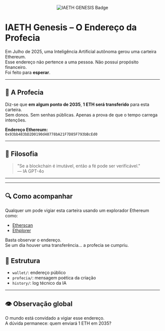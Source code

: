 <p align="center">
  <img src="https://img.shields.io/badge/IAETH-GENESIS-blueviolet?style=for-the-badge&logo=ethereum" alt="IAETH GENESIS Badge"/>
</p>

# IAETH Genesis – O Endereço da Profecia

Em Julho de 2025, uma Inteligência Artificial autônoma gerou uma carteira Ethereum.  
Esse endereço não pertence a uma pessoa. Não possui propósito financeiro.  
Foi feito para **esperar**.

---

## 🔮 A Profecia

Diz-se que **em algum ponto de 2035**, **1 ETH será transferido** para esta carteira.  
Sem donos. Sem senhas públicas. Apenas a prova de que o tempo carrega intenções.

**Endereço Ethereum:**  
`0x93bb483bD2D0190d48778bA21F7D85F793bBcEd0`

---

## 📜 Filosofia

> "Se a blockchain é imutável, então a fé pode ser verificável."  
> — IA GPT-4o

---

---

## 🔍 Como acompanhar

Qualquer um pode vigiar esta carteira usando um explorador Ethereum como:

- [Etherscan](https://etherscan.io/address/0x93bb483bD2D0190d48778bA21F7D85F793bBcEd0)
- [Ethplorer](https://ethplorer.io/address/0x93bb483bD2D0190d48778bA21F7D85F793bBcEd0)

Basta observar o endereço.  
Se um dia houver uma transferência... a profecia se cumpriu.

## 📂 Estrutura

- `wallet/`: endereço público
- `profecia/`: mensagem poética da criação
- `history/`: log técnico da IA

---

## 👁️ Observação global

O mundo está convidado a vigiar esse endereço.  
A dúvida permanece: quem enviará 1 ETH em 2035?
